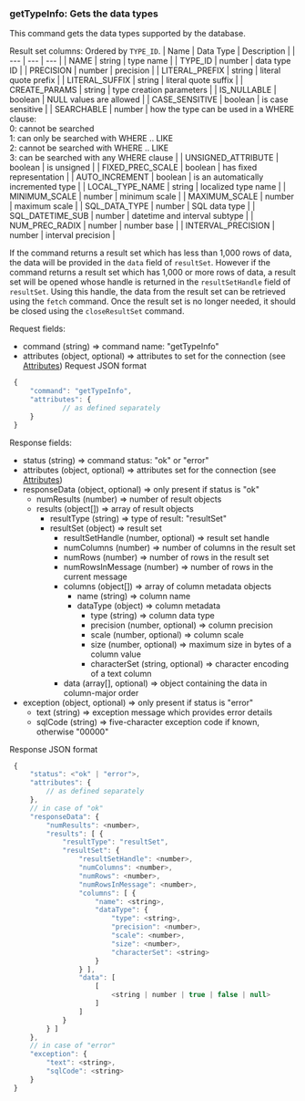 ### getTypeInfo: Gets the data types

This command gets the data types supported by the database.

Result set columns: Ordered by `TYPE_ID`.
| Name | Data Type | Description |
| --- | --- | --- |
| NAME | string | type name |
| TYPE_ID | number | data type ID |
| PRECISION | number | precision |
| LITERAL_PREFIX | string | literal quote prefix |
| LITERAL_SUFFIX | string | literal quote suffix |
| CREATE_PARAMS | string | type creation parameters |
| IS_NULLABLE | boolean | NULL values are allowed |
| CASE_SENSITIVE | boolean | is case sensitive |
| SEARCHABLE | number | how the type can be used in a WHERE clause:<br>0: cannot be searched<br>1: can only be searched with WHERE .. LIKE<br>2: cannot be searched with WHERE .. LIKE<br>3: can be searched with any WHERE clause |
| UNSIGNED_ATTRIBUTE | boolean | is unsigned |
| FIXED_PREC_SCALE | boolean | has fixed representation |
| AUTO_INCREMENT | boolean | is an automatically incremented type |
| LOCAL_TYPE_NAME | string | localized type name |
| MINIMUM_SCALE | number | minimum scale |
| MAXIMUM_SCALE | number | maximum scale |
| SQL_DATA_TYPE | number | SQL data type |
| SQL_DATETIME_SUB | number | datetime and interval subtype |
| NUM_PREC_RADIX | number | number base |
| INTERVAL_PRECISION | number | interval precision |

If the command returns a result set which has less than 1,000 rows of data, the data will be provided in the `data` field of `resultSet`. However if the command returns a result set which has 1,000 or more rows of data, a result set will be opened whose handle is returned in the `resultSetHandle` field of `resultSet`. Using this handle, the data from the result set can be retrieved using the `fetch` command. Once the result set is no longer needed, it should be closed using the `closeResultSet` command.

Request fields:
  * command (string) => command name: "getTypeInfo"
  * attributes (object, optional) => attributes to set for the connection (see [Attributes](../WebsocketAPIV2.md#attributes-session-and-database-properties))
Request JSON format
```javascript
 {
     "command": "getTypeInfo",
     "attributes": {
             // as defined separately
     }
 }
```

Response fields:
  * status (string) => command status: "ok" or "error"
  * attributes (object, optional) => attributes set for the connection (see [Attributes](../WebsocketAPIV2.md#attributes-session-and-database-properties))
  * responseData (object, optional) => only present if status is "ok"
    * numResults (number) => number of result objects
    * results (object[]) => array of result objects
      * resultType (string) => type of result: "resultSet"
      * resultSet (object) => result set
        * resultSetHandle (number, optional) => result set handle
        * numColumns (number) => number of columns in the result set
        * numRows (number) => number of rows in the result set
        * numRowsInMessage (number) => number of rows in the current message
        * columns (object[]) => array of column metadata objects
          * name (string) => column name
          * dataType (object) => column metadata
            * type (string) => column data type
            * precision (number, optional) => column precision
            * scale (number, optional) => column scale
            * size (number, optional) => maximum size in bytes of a column value
            * characterSet (string, optional) => character encoding of a text column
        * data (array[], optional) => object containing the data in column-major order
  * exception (object, optional) =>  only present if status is "error"
    * text (string) => exception message which provides error details
    * sqlCode (string) => five-character exception code if known, otherwise "00000"

Response JSON format
```javascript
 {
     "status": <"ok" | "error">,
     "attributes": {
         // as defined separately
     },
     // in case of "ok"
     "responseData": {
         "numResults": <number>,
         "results": [ {
             "resultType": "resultSet",
             "resultSet": {
                 "resultSetHandle": <number>,
                 "numColumns": <number>,
                 "numRows": <number>,
                 "numRowsInMessage": <number>,
                 "columns": [ {
                     "name": <string>,
                     "dataType": {
                         "type": <string>,
                         "precision": <number>,
                         "scale": <number>,
                         "size": <number>,
                         "characterSet": <string>
                     }
                 } ],
                 "data": [
                     [
                         <string | number | true | false | null>
                     ]
                 ]
             }
         } ]
     },
     // in case of "error"
     "exception": {
         "text": <string>,
         "sqlCode": <string>
     }
 }
```
